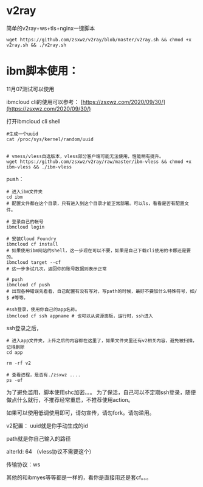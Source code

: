 # v2ray
简单的v2ray+ws+tls+nginx一键脚本
```
wget https://github.com/zsxwz/v2ray/blob/master/v2ray.sh && chmod +x v2ray.sh && ./v2ray.sh
```


# ibm脚本使用：
11月07测试可以使用

ibmcloud cli的使用可以参考：
[https://zsxwz.com/2020/09/30/](https://zsxwz.com/2020/09/30/)

打开ibmcloud cli shell

```
#生成一个uuid
cat /proc/sys/kernel/random/uuid


# vmess/vless自选版本，vless部分客户端可能无法使用，性能稍有提升。
wget https://github.com/zsxwz/v2ray/raw/master/ibm-vless && chmod +x ibm-vless && ./ibm-vless

```


push：

```
# 进入ibm文件夹
cd ibm 
# 配置文件都在这个目录，只有进入到这个目录才能正常部署。可以ls，看看是否有配置文件。

# 登录自己的帐号
ibmcloud login

# 安装Cloud Foundry
ibmcloud cf install 
# 如果使用ibm网站的shell，这一步现在可以不要，如果是自己下载cli使用的卡娜还是要的。
ibmcloud target --cf 
# 这一步多试几次，返回你的账号数据则表示正常

# push
ibmcloud cf push 
# 出现各种错误先看看，自己配置有没有写对，写path的时候，最好不要加什么特殊符号，如/ $ #等等。

#ssh登录，使用你自己的app名称。
ibmcloud cf ssh appname # 也可以从资源面板，运行时，ssh进入
```

ssh登录之后，
```
# 进入app文件夹，上传之后的内容都在这里了，如果文件夹里还有v2相关内容，避免被扫描，记得删除
cd app

rm -rf v2

# 查看进程，是否有./zsxwz ....
ps -ef
```

为了避免滥用，脚本使用shc加密。。。
为了保活，自己可以不定期ssh登录，随便做点什么就行，不推荐经常重启，不推荐使用action。

如果可以使用低调使用即可，请勿宣传，请勿fork。请勿滥用。

v2配置：
uuid就是你手动生成的id

path就是你自己输入的路径

alterId: 64 （vless协议不需要这个）

传输协议：ws

其他的和ibmyes等等都是一样的，看你是直接用还是套cf。。。


